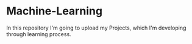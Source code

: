 # Machine-Learning
In this repository I'm going to upload my Projects, which I'm developing through learning process.
